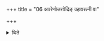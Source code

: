 +++
title = "06 अपरेणोत्तरवेदिङ् ग्रहावरत्नी वा"

+++

<details><summary>थिते</summary>

अपरेणोत्तरवेदिं ग्रहावरत्नी वा सन्धत्तो ब्रह्म सन्धत्तं तन्मे जिन्वतं क्षत्त्रं सन्धत्तं तन्मे जिन्वतमिषं सन्धत्तं तां मे जिन्वतमूर्जं सन्धत्तं तां मे जिन्वतं रयिं सन्धत्तं तां मे जिन्वतं पुष्टिं सन्धत्तं तां मे जिन्वतं प्रजां सन्धत्तं तां मे जिन्वतं पशून्सन्धत्तं तान्मे जिन्वतमिति ६
</details>
